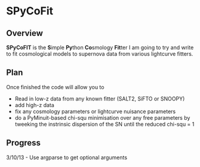 # SPyCoFit

## Overview

**SPyCoFIT** is the **S**imple **Py**thon **Co**smology **Fit**ter I am going to try and write to fit cosmological models to supernova data from various lightcurve fitters.

## Plan

Once finished the code will allow you to

* Read in low-z data from any known fitter (SALT2, SiFTO or SNOOPY)
* add high-z data
* fix any cosmology parameters or lightcurve nuisance parameters
* do a PyMinuit-based chi-squ minimisation over any free parameters by tweeking the instrinsic dispersion of the SN until the reduced chi-squ = 1

## Progress

3/10/13 - Use argparse to get optional arguments